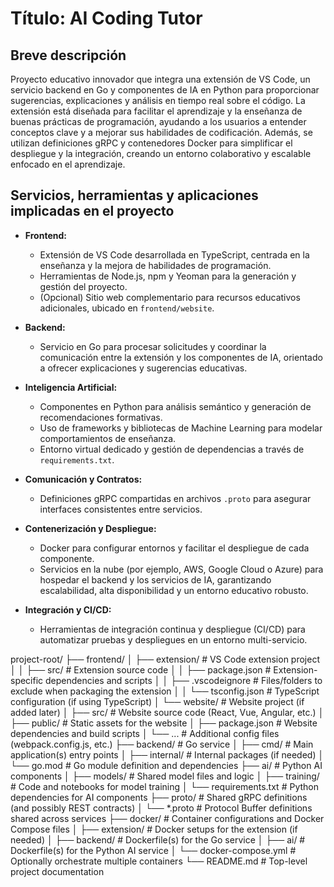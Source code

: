 # Título: AI Coding Tutor

## Breve descripción
Proyecto educativo innovador que integra una extensión de VS Code, un servicio backend en Go y componentes de IA en Python para proporcionar sugerencias, explicaciones y análisis en tiempo real sobre el código. La extensión está diseñada para facilitar el aprendizaje y la enseñanza de buenas prácticas de programación, ayudando a los usuarios a entender conceptos clave y a mejorar sus habilidades de codificación. Además, se utilizan definiciones gRPC y contenedores Docker para simplificar el despliegue y la integración, creando un entorno colaborativo y escalable enfocado en el aprendizaje.

## Servicios, herramientas y aplicaciones implicadas en el proyecto
- **Frontend:**
  - Extensión de VS Code desarrollada en TypeScript, centrada en la enseñanza y la mejora de habilidades de programación.
  - Herramientas de Node.js, npm y Yeoman para la generación y gestión del proyecto.
  - (Opcional) Sitio web complementario para recursos educativos adicionales, ubicado en `frontend/website`.

- **Backend:**
  - Servicio en Go para procesar solicitudes y coordinar la comunicación entre la extensión y los componentes de IA, orientado a ofrecer explicaciones y sugerencias educativas.

- **Inteligencia Artificial:**
  - Componentes en Python para análisis semántico y generación de recomendaciones formativas.
  - Uso de frameworks y bibliotecas de Machine Learning para modelar comportamientos de enseñanza.
  - Entorno virtual dedicado y gestión de dependencias a través de `requirements.txt`.

- **Comunicación y Contratos:**
  - Definiciones gRPC compartidas en archivos `.proto` para asegurar interfaces consistentes entre servicios.

- **Contenerización y Despliegue:**
  - Docker para configurar entornos y facilitar el despliegue de cada componente.
  - Servicios en la nube (por ejemplo, AWS, Google Cloud o Azure) para hospedar el backend y los servicios de IA, garantizando escalabilidad, alta disponibilidad y un entorno educativo robusto.

- **Integración y CI/CD:**
  - Herramientas de integración continua y despliegue (CI/CD) para automatizar pruebas y despliegues en un entorno multi-servicio.


project-root/
├── frontend/
│   ├── extension/          # VS Code extension project
│   │   ├── src/            # Extension source code
│   │   ├── package.json    # Extension-specific dependencies and scripts
│   │   ├── .vscodeignore   # Files/folders to exclude when packaging the extension
│   │   └── tsconfig.json   # TypeScript configuration (if using TypeScript)
│   └── website/            # Website project (if added later)
│       ├── src/            # Website source code (React, Vue, Angular, etc.)
│       ├── public/         # Static assets for the website
│       ├── package.json    # Website dependencies and build scripts
│       └── ...             # Additional config files (webpack.config.js, etc.)
├── backend/                # Go service
│   ├── cmd/                # Main application(s) entry points
│   ├── internal/           # Internal packages (if needed)
│   └── go.mod              # Go module definition and dependencies
├── ai/                     # Python AI components
│   ├── models/             # Shared model files and logic
│   ├── training/           # Code and notebooks for model training
│   └── requirements.txt    # Python dependencies for AI components
├── proto/                  # Shared gRPC definitions (and possibly REST contracts)
│   └── *.proto           # Protocol Buffer definitions shared across services
├── docker/                 # Container configurations and Docker Compose files
│   ├── extension/          # Docker setups for the extension (if needed)
│   ├── backend/            # Dockerfile(s) for the Go service
│   ├── ai/                 # Dockerfile(s) for the Python AI service
│   └── docker-compose.yml  # Optionally orchestrate multiple containers
└── README.md               # Top-level project documentation
